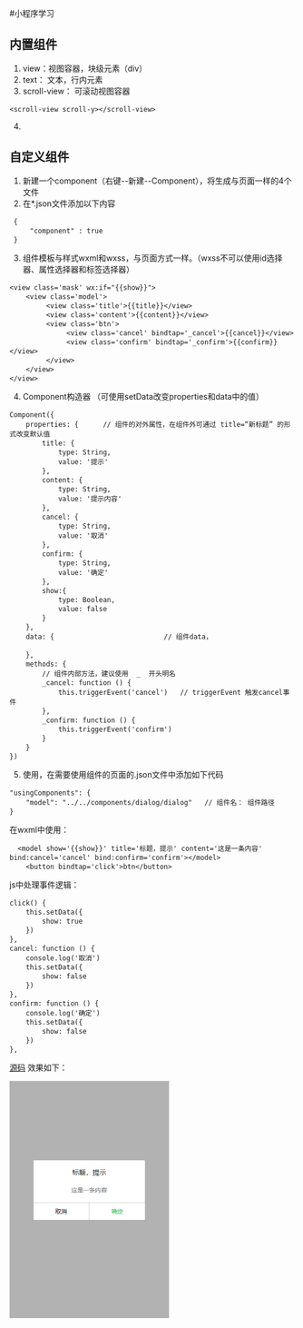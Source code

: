 #小程序学习
## 内置组件
1. view：视图容器，块级元素（div）
2. text： 文本，行内元素
3. scroll-view： 可滚动视图容器
```
<scroll-view scroll-y></scroll-view>
```
4. 

## 自定义组件
1. 新建一个component（右键--新建--Component），将生成与页面一样的4个文件
2. 在*.json文件添加以下内容
```
 {
     "component" : true
 }
```
3. 组件模板与样式wxml和wxss，与页面方式一样。（wxss不可以使用id选择器、属性选择器和标签选择器）
```
<view class='mask' wx:if="{{show}}">
    <view class='model'>
         <view class='title'>{{title}}</view>
         <view class='content'>{{content}}</view>
         <view class='btn'>
              <view class='cancel' bindtap='_cancel'>{{cancel}}</view>
              <view class='confirm' bindtap='_confirm'>{{confirm}}</view>
         </view>
    </view>
</view>
```
4. Component构造器 （可使用setData改变properties和data中的值）
```
Component({
	properties: {      // 组件的对外属性，在组件外可通过 title=“新标题” 的形式改变默认值
		title: {
			type: String,
			value: '提示'
		},
		content: {
			type: String,
			value: '提示内容'
		},
		cancel: {
			type: String,
			value: '取消'
		},
		confirm: {
			type: String,
			value: '确定'
		},
		show:{
			type: Boolean,
			value: false
		}
	},
	data: {                           // 组件data，
		
	},
	methods: {
		// 组件内部方法，建议使用  _  开头明名
		_cancel: function () {
			this.triggerEvent('cancel')   // triggerEvent 触发cancel事件
		},
		_confirm: function () {
			this.triggerEvent('confirm')
		}
	}
})
```
5.  使用，在需要使用组件的页面的.json文件中添加如下代码 
```
"usingComponents": {
	"model": "../../components/dialog/dialog"   // 组件名： 组件路径
}
```
在wxml中使用：
```
  <model show='{{show}}' title='标题，提示' content='这是一条内容' bind:cancel='cancel' bind:confirm='confirm'></model>
    <button bindtap='click'>btn</button>
```
js中处理事件逻辑：

```
click() {
	this.setData({
		show: true
	})
},
cancel: function () {
	console.log('取消')
	this.setData({
		show: false
	})
},
confirm: function () {
	console.log('确定')
	this.setData({
		show: false
	})
},
```
[源码](./components) 
效果如下：

![Alt text](./img/组件.png)
